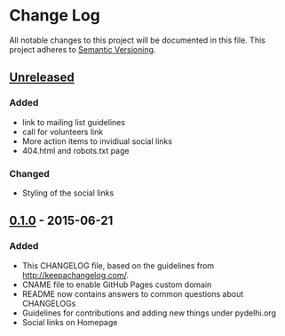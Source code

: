 # Change Log
All notable changes to this project will be documented in this file.
This project adheres to [Semantic Versioning](http://semver.org/).

## [Unreleased][unreleased]
### Added 
- link to mailing list guidelines
- call for volunteers link
- More action items to invidiual social links
- 404.html and robots.txt page

### Changed
- Styling of the social links

## [0.1.0] - 2015-06-21
### Added
- This CHANGELOG file, based on the guidelines from http://keepachangelog.com/.
- CNAME file to enable GitHub Pages custom domain
- README now contains answers to common questions about CHANGELOGs
- Guidelines for contributions and adding new things under pydelhi.org
- Social links on Homepage

[unreleased]: https://github.com/pydelhi/pydelhi.github.io/compare/v0.1.0...HEAD
[0.1.0]: https://github.com/pydelhi/pydelhi.github.io/compare/v0.0.0...v0.1.0
